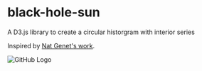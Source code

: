 # black-hole-sun

A D3.js library to create a circular historgram with interior series

Inspired by [Nat Genet's work](https://www.ncbi.nlm.nih.gov/pubmed/24076602).

![GitHub Logo](https://www.ncbi.nlm.nih.gov/pmc/articles/PMC3832895/bin/nihms521200f1.jpg)



